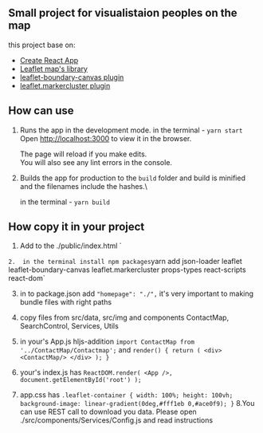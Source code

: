 ## Small project for visualistaion peoples on the map

this project base on:
- [Create React App](https://github.com/facebook/create-react-app)
- [Leaflet map's library](https://leafletjs.com)
- [leaflet-boundary-canvas plugin](https://github.com/aparshin/leaflet-boundary-canvas)
- [leaflet.markercluster plugin](https://github.com/Leaflet/Leaflet.markercluster)

## How can use
1. Runs the app in the development mode.
    in the terminal - `yarn start`
    Open [http://localhost:3000](http://localhost:3000) to view it in the browser.

    The page will reload if you make edits.\
    You will also see any lint errors in the console.

2.  Builds the app for production to the `build` folder and build is minified and the filenames 
    include the     hashes.\

    in the terminal  - `yarn build`

## How copy it in your project
1. Add to the ./public/index.html
`
    <link rel="stylesheet" href="https://unpkg.com/leaflet/dist/leaflet.css" />
    <link rel="stylesheet" href="https://unpkg.com/react-leaflet-markercluster/dist/styles.min.css"/>
    
`
2.  in the terminal install npm packages
    `yarn add json-loader leaflet leaflet-boundary-canvas leaflet.markercluster props-types react-scripts react-dom`   

3. in to package.json add `"homepage": "./",`
it's very important to making bundle files with right paths

4. copy files from src/data, src/img and components ContactMap, SearchControl, Services, Utils

5. in your's App.js hljs-addition
`import ContactMap from '../ContactMap/Contactmap';`
and
`
     render() {
        return (
            <div>
                <ContactMap/>
            </div>
    );
  }
`
6. your's index.js has 
`ReactDOM.render(
    <App />,
  document.getElementById('root')
);
`
7. app.css has 
`
.leaflet-container {
    width: 100%;
    height: 100vh;
    background-image: linear-gradient(0deg,#fff1eb 0,#ace0f9);
}
`
8.You can use REST call to download you data. Please open ./src/components/Services/Config.js
and read instructions


